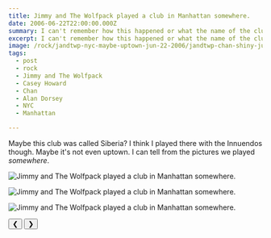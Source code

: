 ```yaml
---
title: Jimmy and The Wolfpack played a club in Manhattan somewhere.
date: 2006-06-22T22:00:00.000Z
summary: I can't remember how this happened or what the name of the club was.
excerpt: I can't remember how this happened or what the name of the club was.
image: /rock/jandtwp-nyc-maybe-uptown-jun-22-2006/jandtwp-chan-shiny-jun-22-2006.jpg
tags:
  - post 
  - rock
  - Jimmy and The Wolfpack
  - Casey Howard
  - Chan
  - Alan Dorsey
  - NYC
  - Manhattan

---
```


Maybe this club was called Siberia? I think I played there with the Innuendos though. Maybe it's not even uptown.
I can tell from the pictures we played _somewhere_.

<div id="viewport">

![Jimmy and The Wolfpack played a club in Manhattan somewhere.](/static/img/rock/jandtwp-nyc-maybe-uptown-jun-22-2006/jandtwp-chan-shiny-jun-22-2006.jpg "Jimmy and The Wolfpack played a club in Manhattan somewhere.")

![Jimmy and The Wolfpack played a club in Manhattan somewhere.](/static/img/rock/jandtwp-nyc-maybe-uptown-jun-22-2006/jandtwp-chan-shine-jun-22-200.jpg "Jimmy and The Wolfpack played a club in Manhattan somewhere.")

![Jimmy and The Wolfpack played a club in Manhattan somewhere.](/static/img/rock/jandtwp-nyc-maybe-uptown-jun-22-2006/jandtwp-casey-blowing-jun-22-200.jpg "Jimmy and The Wolfpack played a club in Manhattan somewhere.")

</div>
<div class="flex row-reverse space-between">
  <div id="caption"></div>
  <div class="prevnext-container">
    <button id="buttonPrevious">&#10094;</button>
    <button id="buttonNext">&#10095;</button>
  </div>
</div>